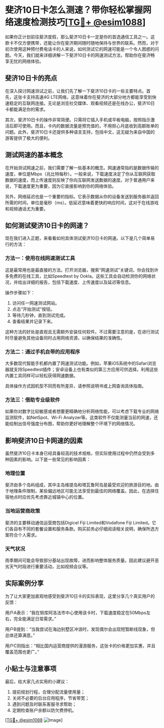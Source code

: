# 斐济10日卡怎么测速？带你轻松掌握网络速度检测技巧[[TG💪+ @esim1088](https://t.me/s/esim1088)]

如果你正计划前往斐济度假，那么斐济10日卡一定是你的首选通信工具之一。这款卡不仅方便携带，还能让你在斐济期间随时随地保持与世界的联系。然而，对于初次使用这种预付费电话卡的人来说，如何测试它的网速可能是一个令人困惑的问题。今天，我们就来详细讲解一下斐济10日卡的网速测试方法，帮助你在斐济畅享无忧的网络体验。

## 斐济10日卡的亮点

在深入探讨网速测试之前，让我们先了解一下斐济10日卡的一些主要特点。首先，这张卡支持高速4G LTE网络，这意味着你在斐济的大部分地方都能享受到快速稳定的互联网连接。无论是浏览社交媒体、观看视频还是在线办公，斐济10日卡都能满足你的需求。

其次，斐济10日卡的操作非常简便。只需将它插入手机或平板电脑，按照指示激活后即可使用。而且，卡内的数据流量是预充值的，不用担心月底收到高额账单的问题。此外，斐济10日卡还提供多种语言支持，包括中文，这无疑为来自中国的游客提供了极大的便利。

## 测试网速的基本概念

在开始测试网速之前，我们需要了解一些基本的概念。网速通常指的是数据传输的速度，单位是Mbps（兆比特每秒）。一般来说，下载速度决定了你从互联网获取数据的速度，而上传速度则反映了你向互联网发送数据的速度。对于普通用户来说，下载速度更为重要，因为它直接影响到你的网络体验。

另外，网络延迟也是一个重要的指标。它表示数据从你的设备发送到服务器并返回所需的时间，单位是毫秒（ms）。低延迟意味着更快的响应时间，这对于在线游戏和视频通话尤为重要。

## 如何测试斐济10日卡的网速？

现在我们进入正题，来看看如何具体测试斐济10日卡的网速。以下是几个简单易行的方法：

### 方法一：使用在线网速测试工具

这是最常用也是最直接的方法。打开浏览器，搜索“网速测试”关键词，你会找到许多免费的在线工具，比如Speedtest by Ookla。这些工具会自动检测你的网络状况，并给出详细的报告，包括下载速度、上传速度以及延迟等信息。

操作步骤如下：
1. 访问任一网速测试网站。
2. 点击“开始测试”按钮。
3. 等待几秒钟，直到测试完成。
4. 查看结果并记录下来。

这种方法的好处是直观且无需额外安装任何软件。不过需要注意的是，在进行测试时尽量避免其他设备同时占用网络资源，以确保结果的准确性。

### 方法二：通过手机自带的应用程序

大多数现代智能手机都内置了网速测试功能。例如，苹果iOS系统中的Safari浏览器就支持Speedtest插件；安卓设备上也有类似的第三方应用可供选择。利用这些内置工具同样可以轻松获得网速数据。

具体操作方式因机型不同而有所差异，请参照说明书或上网查询具体指南。

### 方法三：借助专业级软件

如果你对数字比较敏感或者想要更精确地分析网络性能，可以考虑下载专业的网络监测软件，如NetSpot、Wi-Fi Analyzer等。这类软件不仅能测量当前的网速，还能绘制出信号强度分布图，帮助你更好地理解整个环境下的网络情况。

## 影响斐济10日卡网速的因素

虽然斐济10日卡本身已经具备较高的技术规格，但实际使用过程中仍然会受到多种因素的影响。以下是一些常见的影响因素：

### 地理位置

斐济由多个岛屿组成，其中主岛维提岛和塔瓦鲁阿岛是最受欢迎的旅游目的地。由于地理条件限制，某些偏远地区可能无法享受到最佳的网络覆盖。因此，在选择住宿地点时应优先考虑靠近城镇中心的位置。

### 当地运营商政策

斐济的主要移动通信运营商包括Digicel Fiji Limited和Vodafone Fiji Limited。它们各自有不同的套餐设置和服务条款。购买前务必仔细阅读相关说明，确保所选方案符合个人需求。

### 天气状况

雨季期间可能会导致部分基站出现故障，进而影响整体服务质量。因此建议避开恶劣天气时段进行重要活动，比如视频会议等。

## 实际案例分享

为了让大家更加直观地感受到斐济10日卡的实际表现，这里分享几个真实用户的反馈：

用户A表示：“我在努库阿洛法市中心使用该卡时，下载速度稳定在50Mbps左右，完全能满足日常需求。”

用户B提到：“当我尝试在海边别墅区冲浪时，发现偶尔会出现短暂断线现象，但总体还算满意。”

用户C则指出：“相比国内运营商提供的漫游服务，这张卡的价格更加实惠，并且覆盖范围也更广。”

## 小贴士与注意事项

最后，给大家几点实用的小建议：

1. 提前规划行程，合理分配流量使用量；
2. 关闭不必要的后台应用程序，节省带宽；
3. 遇到问题及时联系客服寻求帮助；
4. 定期检查账户余额以防欠费停机。

[[TG💪+ @esim1088](https://t.me/s/esim1088) ![Image](https://i.postimg.cc/4NQfJmqS/Snipaste-2025-05-13-00-14-12.png)]